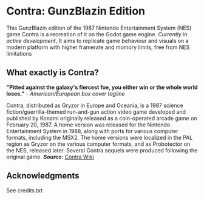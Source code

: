 # Contra: GunzBlazin Edition

This GunzBlazin edition of the 1987 Nintendo Entertainment System (NES) game Contra is a recreation of it on the Godot game engine. *Currently in active development*, It aims to replicate game behaviour and visuals on a modern platform with higher framerate and momory limits, free from NES limitations

## What exactly is Contra?
**"Pitted against the galaxy's fiercest foe, you either win or the whole world loses."** - *American/European box cover tagline*

Contra, distributed as Gryzor in Europe and Oceania, is a 1987 science fiction/guerrilla-themed run-and-gun action video game developed and published by Konami originally released as a coin-operated arcade game on February 20, 1987. A home version was released for the Nintendo Entertainment System in 1988, along with ports for various computer formats, including the MSX2. The home versions were localized in the PAL region as Gryzor on the various computer formats, and as Probotector on the NES, released later. Several Contra sequels were produced following the original game.
***Source***: [Contra Wiki](https://contra.fandom.com/wiki/Contra_(video_game))

## Acknowledgments

See credits.txt
